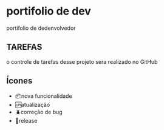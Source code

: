 # portifolio de dev

portifolio de dedenvolvedor

## TAREFAS
o controle de tarefas desse projeto sera realizado no GitHub

## Ícones

- :package:nova funcionalidade
- :up:atualização
- :beetle:correção de bug
- :checkered_flag:release